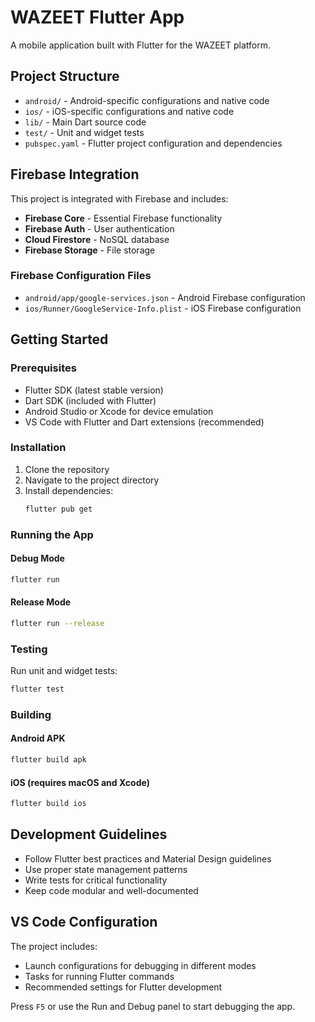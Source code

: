 # WAZEET Flutter App

A mobile application built with Flutter for the WAZEET platform.

## Project Structure

- `android/` - Android-specific configurations and native code
- `ios/` - iOS-specific configurations and native code  
- `lib/` - Main Dart source code
- `test/` - Unit and widget tests
- `pubspec.yaml` - Flutter project configuration and dependencies

## Firebase Integration

This project is integrated with Firebase and includes:

- **Firebase Core** - Essential Firebase functionality
- **Firebase Auth** - User authentication
- **Cloud Firestore** - NoSQL database
- **Firebase Storage** - File storage

### Firebase Configuration Files
- `android/app/google-services.json` - Android Firebase configuration
- `ios/Runner/GoogleService-Info.plist` - iOS Firebase configuration

## Getting Started

### Prerequisites

- Flutter SDK (latest stable version)
- Dart SDK (included with Flutter)
- Android Studio or Xcode for device emulation
- VS Code with Flutter and Dart extensions (recommended)

### Installation

1. Clone the repository
2. Navigate to the project directory
3. Install dependencies:
   ```bash
   flutter pub get
   ```

### Running the App

#### Debug Mode
```bash
flutter run
```

#### Release Mode
```bash
flutter run --release
```

### Testing

Run unit and widget tests:
```bash
flutter test
```

### Building

#### Android APK
```bash
flutter build apk
```

#### iOS (requires macOS and Xcode)
```bash
flutter build ios
```

## Development Guidelines

- Follow Flutter best practices and Material Design guidelines
- Use proper state management patterns
- Write tests for critical functionality
- Keep code modular and well-documented

## VS Code Configuration

The project includes:
- Launch configurations for debugging in different modes
- Tasks for running Flutter commands
- Recommended settings for Flutter development

Press `F5` or use the Run and Debug panel to start debugging the app.

